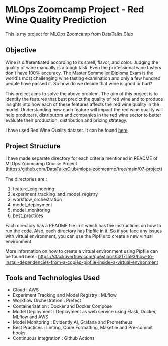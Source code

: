 # MLOps Zoomcamp Project - Red Wine Quality Prediction

This is my project for MLOps Zoomcamp from DataTalks.Club

## Objective

Wine is differentiated according to its smell, flavor, and color. Judging the quality of wine manually is a tough task. Even the professional wine tasters don't have 100% accuracy. The Master Sommelier Diploma Exam is the world's most challenging wine tasting examination and only a few hundred people have passed it. So how do we decide that wine is good or bad? 

This project aims to solve the above problem. The aim of this project is to identify the features that best predict the quality of red wine and to produce insights into how each of these features affects the red wine quality in the model. Understanding how each feature will impact the red wine quality will help producers, distributors and companies in the red wine sector to better evaluate their production, distribution and pricing strategy.

I have used Red Wine Quality dataset. It can be found [here](https://www.kaggle.com/datasets/uciml/red-wine-quality-cortez-et-al-2009).

## Project Structure

I have made separate directory for each criteria mentioned in README of MLOps Zoomcamp Course Project (https://github.com/DataTalksClub/mlops-zoomcamp/tree/main/07-project)

The directories are : 

1. feature_engineering   
2. experiment_tracking_and_model_registry
3. workflow_orchestration
4. model_deployment
5. model_monitoring
6. best_practices

Each directory has a README file in it which has the instructions on how to run the code. Also, each directory has Pipfile in it. So if you face any issues with virtual environment, you can use the Pipfile to create a new virtual environment.

More information on how to create a virtual environment using Pipfile can be found here : 
https://stackoverflow.com/questions/52171593/how-to-install-dependencies-from-a-copied-pipfile-inside-a-virtual-environment


## Tools and Technologies Used 

* Cloud : AWS
* Experiment Tracking and Model Registry : MLflow
* Workflow Orchestration : Prefect
* Containerization : Docker and Docker Compose
* Model Deployment : Deployment as web service using Flask, Docker, MLflow and AWS
* Model Monitoring : Evidently AI, Grafana and Prometheus
* Best Practices : Linting, Code Formatting, Makefile and Pre-commit hooks
* Continuous Integration : Github Actions
